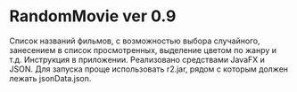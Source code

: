 # RandomMovie ver 0.9
Список названий фильмов, с возможностью выбора случайного, занесением в список просмотренных, выделение цветом по жанру и т.д.
Инструкция в приложении.
Реализовано средствами JavaFX и JSON. 
Для запуска проще использовать r2.jar, рядом с которым должен лежать jsonData.json.
